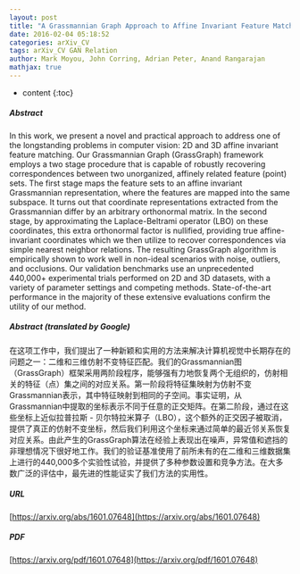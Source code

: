 ```yaml
---
layout: post
title: "A Grassmannian Graph Approach to Affine Invariant Feature Matching"
date: 2016-02-04 05:18:52
categories: arXiv_CV
tags: arXiv_CV GAN Relation
author: Mark Moyou, John Corring, Adrian Peter, Anand Rangarajan
mathjax: true
---
```


* content
{:toc}

##### Abstract
In this work, we present a novel and practical approach to address one of the longstanding problems in computer vision: 2D and 3D affine invariant feature matching. Our Grassmannian Graph (GrassGraph) framework employs a two stage procedure that is capable of robustly recovering correspondences between two unorganized, affinely related feature (point) sets. The first stage maps the feature sets to an affine invariant Grassmannian representation, where the features are mapped into the same subspace. It turns out that coordinate representations extracted from the Grassmannian differ by an arbitrary orthonormal matrix. In the second stage, by approximating the Laplace-Beltrami operator (LBO) on these coordinates, this extra orthonormal factor is nullified, providing true affine-invariant coordinates which we then utilize to recover correspondences via simple nearest neighbor relations. The resulting GrassGraph algorithm is empirically shown to work well in non-ideal scenarios with noise, outliers, and occlusions. Our validation benchmarks use an unprecedented 440,000+ experimental trials performed on 2D and 3D datasets, with a variety of parameter settings and competing methods. State-of-the-art performance in the majority of these extensive evaluations confirm the utility of our method.

##### Abstract (translated by Google)
在这项工作中，我们提出了一种新颖和实用的方法来解决计算机视觉中长期存在的问题之一：二维和三维仿射不变特征匹配。我们的Grassmannian图（GrassGraph）框架采用两阶段程序，能够强有力地恢复两个无组织的，仿射相关的特征（点）集之间的对应关系。第一阶段将特征集映射为仿射不变Grassmannian表示，其中特征映射到相同的子空间。事实证明，从Grassmannian中提取的坐标表示不同于任意的正交矩阵。在第二阶段，通过在这些坐标上近似拉普拉斯 - 贝尔特拉米算子（LBO），这个额外的正交因子被取消，提供了真正的仿射不变坐标，然后我们利用这个坐标来通过简单的最近邻关系恢复对应关系。由此产生的GrassGraph算法在经验上表现出在噪声，异常值和遮挡的非理想情况下很好地工作。我们的验证基准使用了前所未有的在二维和三维数据集上进行的440,000多个实验性试验，并提供了多种参数设置和竞争方法。在大多数广泛的评估中，最先进的性能证实了我们方法的实用性。

##### URL
[https://arxiv.org/abs/1601.07648](https://arxiv.org/abs/1601.07648)

##### PDF
[https://arxiv.org/pdf/1601.07648](https://arxiv.org/pdf/1601.07648)

